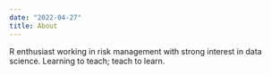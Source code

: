 ```yaml
---
date: "2022-04-27"
title: About
---
```


R enthusiast working in risk management with strong interest in data science. 
Learning to teach; teach to learn.
